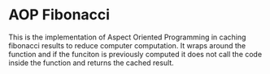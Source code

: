 # AOP Fibonacci
This is the implementation of Aspect Oriented Programming in caching fibonacci results to reduce computer computation. It wraps around the function and if the funciton is previously computed it does not call the code inside the function and returns the cached result.